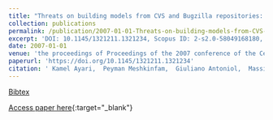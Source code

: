 ```yaml
---
title: "Threats on building models from CVS and Bugzilla repositories: the Mozilla case study"
collection: publications
permalink: /publication/2007-01-01-Threats-on-building-models-from-CVS-and-Bugzilla-repositories-the-Mozilla-case-study
excerpt: 'DOI: 10.1145/1321211.1321234, Scopus ID: 2-s2.0-58049168180, Cited by: 32'
date: 2007-01-01
venue: 'the proceedings of Proceedings of the 2007 conference of the Centre for Advanced Studies on Collaborative Research, October 22-25, 2007, Richmond Hill, Ontario, Canada'
paperurl: 'https://doi.org/10.1145/1321211.1321234'
citation: ' Kamel Ayari,  Peyman Meshkinfam,  Giuliano Antoniol,  Massimiliano Di Penta, &quot;Threats on building models from CVS and Bugzilla repositories: the Mozilla case study.&quot; the proceedings of Proceedings of the 2007 conference of the Centre for Advanced Studies on Collaborative Research, October 22-25, 2007, Richmond Hill, Ontario, Canada, 2007.'
---
```

[Bibtex](https://dblp.org/rec/bib/conf/cascon/AyariMAP07)

[Access paper here](https://doi.org/10.1145/1321211.1321234){:target="_blank"}
